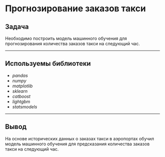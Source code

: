 # Прогнозирование заказов такси

## Задача
Необходимо построить модель машинного обучения для прогнозирования количества заказов такси на следующий час.

---
## Используемы библиотеки
- *pandas*
- *numpy*
- *matplotlib*
- *sklearn*
- *catboost*
- *lightgbm*
- *statsmodels*

---
## Вывод

На основе исторических данных о заказах такси в аэропортах обучил модель машинного обучения для предсказания количества заказов такси на следующий час.